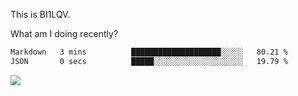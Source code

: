This is BI1LQV.

What am I doing recently?

<!--START_SECTION:waka-->

```txt
Markdown   3 mins          ████████████████████░░░░░   80.21 %
JSON       0 secs          █████░░░░░░░░░░░░░░░░░░░░   19.79 %
```

<!--END_SECTION:waka-->

<img src="https://github-readme-stats.vercel.app/api?username=bi1lqv&show_icons=true&count_private=true">

